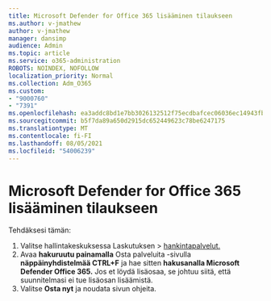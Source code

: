 ```yaml
---
title: Microsoft Defender for Office 365 lisääminen tilaukseen
ms.author: v-jmathew
author: v-jmathew
manager: dansimp
audience: Admin
ms.topic: article
ms.service: o365-administration
ROBOTS: NOINDEX, NOFOLLOW
localization_priority: Normal
ms.collection: Adm_O365
ms.custom:
- "9000760"
- "7391"
ms.openlocfilehash: ea3addc8bd1e7bb3026132512f75ecdbafcec06036ec14943fb3aed554e25757
ms.sourcegitcommit: b5f7da89a650d2915dc652449623c78be6247175
ms.translationtype: MT
ms.contentlocale: fi-FI
ms.lasthandoff: 08/05/2021
ms.locfileid: "54006239"
---
```

# <a name="add-microsoft-defender-for-office-365-to-your-subscription"></a>Microsoft Defender for Office 365 lisääminen tilaukseen

Tehdäksesi tämän:

1. Valitse hallintakeskuksessa Laskutuksen   >  [hankintapalvelut.](https://go.microsoft.com/fwlink/p/?linkid=868433)
2. Avaa **hakuruutu painamalla** Osta palveluita -sivulla **näppäinyhdistelmää CTRL+F** ja hae sitten **hakusanalla Microsoft Defender Office 365.** Jos et löydä lisäosaa, se johtuu siitä, että suunnitelmasi ei tue lisäosan lisäämistä.
3. Valitse **Osta nyt** ja noudata sivun ohjeita.
